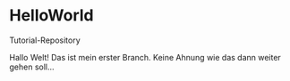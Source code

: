 # HelloWorld
Tutorial-Repository

Hallo Welt!
Das ist mein erster Branch. Keine Ahnung wie das dann weiter gehen soll...
